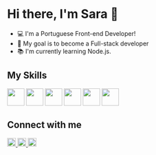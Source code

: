  # Hi there, I'm Sara :wave:

- :computer: I'm a Portuguese Front-end Developer!
- :dart: My goal is to become a Full-stack developer
- :books: I'm currently learning Node.js.

## My Skills 

<div>
<img height="40" src="https://cdn.jsdelivr.net/gh/devicons/devicon/icons/windows8/windows8-original.svg">
<img height="40" src="https://cdn.jsdelivr.net/gh/devicons/devicon/icons/html5/html5-original-wordmark.svg"> 
<img height="40" src="https://cdn.jsdelivr.net/gh/devicons/devicon/icons/css3/css3-original-wordmark.svg">
<img height="40" src="https://cdn.jsdelivr.net/gh/devicons/devicon/icons/javascript/javascript-original.svg">
<img height="40" src="https://cdn.jsdelivr.net/gh/devicons/devicon/icons/figma/figma-original.svg">
<img height="40" src="https://cdn.jsdelivr.net/gh/devicons/devicon/icons/git/git-original-wordmark.svg">
</div>

## Connect with me

<a href="https://codepen.io/saraiovieira">
<img height="20" src="https://img.shields.io/badge/CodePen-white?style=for-the-badge&logo=codepen&logoColor=black">
</a> 
<a href="https://www.instagram.com/sarav.dev/">
<img height="20" src="https://img.shields.io/badge/Instagram-E4405F?style=for-the-badge&logo=instagram&logoColor=white">
</a> 
<a href="https://www.linkedin.com/in/sara-io-vieira/">
<img height="20" src="https://img.shields.io/badge/LinkedIn-0077B5?style=for-the-badge&logo=linkedin&logoColor=white">
</a> 

